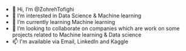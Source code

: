 - 👋 Hi, I’m @ZohrehTofighi
- 👀 I’m interested in Data Science & Machine learning
- 🌱 I’m currently learning Machine learning
- 💞️ I’m looking to collaborate on companies which are work on some projects related to Machine learning & Data science
- 📫 I'm available via Email, LinkedIn and Kaggle

<!---
zohrehTofighi/zohrehTofighi is a ✨ special ✨ repository because its `README.md` (this file) appears on your GitHub profile.
You can click the Preview link to take a look at your changes.
--->
